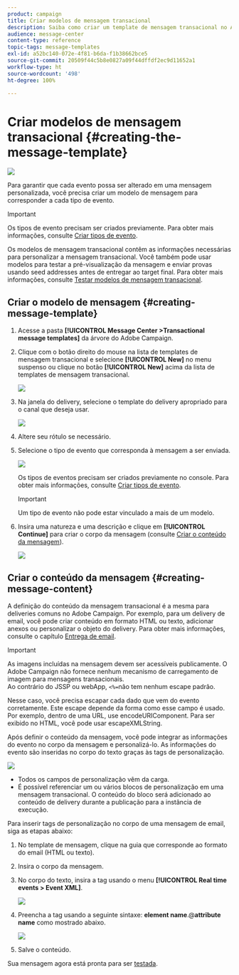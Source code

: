 ```yaml
---
product: campaign
title: Criar modelos de mensagem transacional
description: Saiba como criar um template de mensagem transacional no Adobe Campaign Classic.
audience: message-center
content-type: reference
topic-tags: message-templates
exl-id: a52bc140-072e-4f81-b6da-f1b38662bce5
source-git-commit: 20509f44c5b8e0827a09f44dffdf2ec9d11652a1
workflow-type: ht
source-wordcount: '498'
ht-degree: 100%

---
```


# Criar modelos de mensagem transacional {#creating-the-message-template}

![](../../assets/v7-only.svg)

Para garantir que cada evento possa ser alterado em uma mensagem personalizada, você precisa criar um modelo de mensagem para corresponder a cada tipo de evento.

>[!IMPORTANT]
>
>Os tipos de evento precisam ser criados previamente. Para obter mais informações, consulte [Criar tipos de evento](../../message-center/using/creating-event-types.md).

Os modelos de mensagem transacional contêm as informações necessárias para personalizar a mensagem transacional. Você também pode usar modelos para testar a pré-visualização da mensagem e enviar provas usando seed addresses antes de entregar ao target final. Para obter mais informações, consulte [Testar modelos de mensagem transacional](../../message-center/using/testing-message-templates.md).

## Criar o modelo de mensagem {#creating-message-template}

1. Acesse a pasta **[!UICONTROL Message Center >Transactional message templates]** da árvore do Adobe Campaign.

1. Clique com o botão direito do mouse na lista de templates de mensagem transacional e selecione **[!UICONTROL New]** no menu suspenso ou clique no botão **[!UICONTROL New]** acima da lista de templates de mensagem transacional.

   ![](assets/messagecenter_create_model_001.png)

1. Na janela do delivery, selecione o template do delivery apropriado para o canal que deseja usar.

   ![](assets/messagecenter_create_model_002.png)

1. Altere seu rótulo se necessário.

1. Selecione o tipo de evento que corresponda à mensagem a ser enviada.

   ![](assets/messagecenter_create_model_003.png)

   Os tipos de eventos precisam ser criados previamente no console. Para obter mais informações, consulte [Criar tipos de evento](../../message-center/using/creating-event-types.md).

   >[!IMPORTANT]
   >
   >Um tipo de evento não pode estar vinculado a mais de um modelo.

1. Insira uma natureza e uma descrição e clique em **[!UICONTROL Continue]** para criar o corpo da mensagem (consulte [Criar o conteúdo da mensagem](#creating-message-content)).

   ![](assets/messagecenter_create_model_004.png)

## Criar o conteúdo da mensagem {#creating-message-content}

A definição do conteúdo da mensagem transacional é a mesma para deliveries comuns no Adobe Campaign. Por exemplo, para um delivery de email, você pode criar conteúdo em formato HTML ou texto, adicionar anexos ou personalizar o objeto do delivery. Para obter mais informações, consulte o capítulo [Entrega de email](../../delivery/using/about-email-channel.md).

>[!IMPORTANT]
>
>As imagens incluídas na mensagem devem ser acessíveis publicamente. O Adobe Campaign não fornece nenhum mecanismo de carregamento de imagem para mensagens transacionais.\
>Ao contrário do JSSP ou webApp, `<%=`não tem nenhum escape padrão.
>
>Nesse caso, você precisa escapar cada dado que vem do evento corretamente. Este escape depende da forma como esse campo é usado. Por exemplo, dentro de uma URL, use encodeURIComponent. Para ser exibido no HTML, você pode usar escapeXMLString.

Após definir o conteúdo da mensagem, você pode integrar as informações do evento no corpo da mensagem e personalizá-lo. As informações do evento são inseridas no corpo do texto graças às tags de personalização.

![](assets/messagecenter_create_content_001.png)

* Todos os campos de personalização vêm da carga.
* É possível referenciar um ou vários blocos de personalização em uma mensagem transacional. O conteúdo do bloco será adicionado ao conteúdo de delivery durante a publicação para a instância de execução.

Para inserir tags de personalização no corpo de uma mensagem de email, siga as etapas abaixo:

1. No template de mensagem, clique na guia que corresponde ao formato do email (HTML ou texto).

1. Insira o corpo da mensagem.

1. No corpo do texto, insira a tag usando o menu **[!UICONTROL Real time events > Event XML]**.

   ![](assets/messagecenter_create_custo_002.png)

1. Preencha a tag usando a seguinte sintaxe: **element name**.@**attribute name** como mostrado abaixo.

   ![](assets/messagecenter_create_custo_003.png)

1. Salve o conteúdo.

Sua mensagem agora está pronta para ser [testada](../../message-center/using/testing-message-templates.md).
